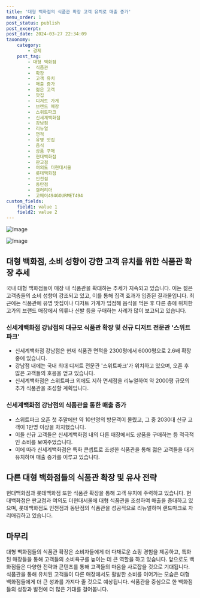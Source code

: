```yaml
---
title: '대형 백화점의 식품관 확장 고객 유치로 매출 증가'
menu_order: 1
post_status: publish
post_excerpt: 
post_date: 2024-03-27 22:34:09
taxonomy:
    category:
        - 경제
    post_tag:
        - 대형 백화점
        -  식품관
        -  확장
        -  고객 유치
        -  매출 증가
        -  젊은 고객
        -  맛집
        -  디저트 가게
        -  브랜드 매장
        -  스위트파크
        -  신세계백화점
        -  강남점
        -  리뉴얼
        -  면적
        -  유명 맛집
        -  음식
        -  상품 구매
        -  현대백화점
        -  판교점
        -  여의도 더현대서울
        -  롯데백화점
        -  인천점
        -  동탄점
        -  갤러리아
        -  고메이494GOURMET494
custom_fields:
    field1: value 1
    field2: value 2
---
```


![Image](https://imgnews.pstatic.net/image/008/2024/03/27/0005017474_001_20240327080501017.jpg?type=w647)

![Image](https://imgnews.pstatic.net/image/008/2024/03/27/0005017474_002_20240327080501093.jpg?type=w647)

## 대형 백화점, 소비 성향이 강한 고객 유치를 위한 식품관 확장 추세
국내 대형 백화점들이 매장 내 식품관을 확대하는 추세가 지속되고 있습니다. 이는 젊은 고객층들의 소비 성향이 강조되고 있고, 이를 통해 집객 효과가 입증된 결과물입니다. 최근에는 식품관에 유명 맛집이나 디저트 가게가 입점해 음식을 먹은 후 다른 층에 위치한 고가의 브랜드 매장에서 의류나 신발 등을 구매하는 사례가 많이 보고되고 있습니다.
### 신세계백화점 강남점의 대규모 식품관 확장 및 신규 디저트 전문관 '스위트파크'
- 신세계백화점 강남점은 현재 식품관 면적을 2300평에서 6000평으로 2.6배 확장 중에 있습니다.
- 강남점 내에는 국내 최대 디저트 전문관 '스위트파크'가 위치하고 있으며, 오픈 후 많은 고객들의 호응을 얻고 있습니다.
- 신세계백화점은 스위트파크 외에도 지하 면세점을 리뉴얼하여 약 2000평 규모의 추가 식품관을 조성할 계획입니다.
### 신세계백화점 강남점의 식품관을 통한 매출 증가
- 스위트파크 오픈 첫 주말에만 약 10만명의 방문객이 몰렸고, 그 중 2030대 신규 고객이 1만명 이상을 차지했습니다.
- 이들 신규 고객들은 신세계백화점 내의 다른 매장에서도 상품을 구매하는 등 적극적인 소비를 보여주었습니다.
- 이에 따라 신세계백화점은 특화 콘셉트로 조성한 식품관을 통해 젊은 고객들을 대거 유치하며 매출 증가를 이루고 있습니다.
## 다른 대형 백화점들의 식품관 확장 및 유사 전략
현대백화점과 롯데백화점 또한 식품관 확장을 통해 고객 유치에 주력하고 있습니다. 현대백화점은 판교점과 여의도 더현대서울에 대형 식품관을 조성하여 매출을 증대하고 있으며, 롯데백화점도 인천점과 동탄점의 식품관을 성공적으로 리뉴얼하며 랜드마크로 자리매김하고 있습니다.
## 마무리
대형 백화점들의 식품관 확장은 소비자들에게 더 다채로운 쇼핑 경험을 제공하고, 특화된 매장들을 통해 고객들의 소비욕구를 높이는 데 큰 역할을 하고 있습니다. 앞으로도 백화점들은 다양한 전략과 콘텐츠를 통해 고객들의 마음을 사로잡을 것으로 기대됩니다. 식품관을 통해 유치된 고객들이 다른 매장에서도 활발한 소비를 이어가는 모습은 대형 백화점들에게 더 큰 성과를 가져다 줄 것으로 예상됩니다. 식품관을 중심으로 한 백화점들의 성장과 발전에 더 많은 기대를 걸어봅니다.
